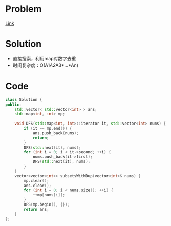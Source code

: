 # Problem
[Link](https://leetcode-cn.com/problems/subsets-ii/)

# Solution
* 直接搜索，利用map对数字去重
* 时间复杂度：O(A1*A2*A3*...*An)

# Code
```cpp
class Solution {
public:
    std::vector< std::vector<int> > ans;
    std::map<int, int> mp;
    
    void DFS(std::map<int, int>::iterator it, std::vector<int> nums) {
        if (it == mp.end()) {
            ans.push_back(nums);
            return;
        } 
        DFS(std::next(it), nums);
        for (int i = 0; i < it->second; ++i) {
            nums.push_back(it->first);
            DFS(std::next(it), nums);
        }
    }
    vector<vector<int>> subsetsWithDup(vector<int>& nums) {
        mp.clear();
        ans.clear();
        for (int i = 0; i < nums.size(); ++i) {
            ++mp[nums[i]];
        }
        DFS(mp.begin(), {});
        return ans;
    }
};

```